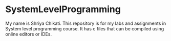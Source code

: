 # SystemLevelProgramming
My name is Shriya Chikati. This repository is for my labs and assignments in System level programming course. It has c files that can be compiled using online editors or IDEs.
